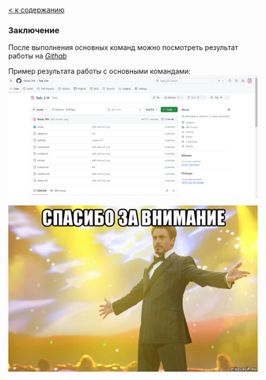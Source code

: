 [< к содержанию](./readme.md)

### Заключение ###

После выполнения основных команд можно посмотреть результат работы на <u>*[Githab](https://github.com)*</u>

Пример результата работы с основными командами:
![Работа с основными командами](./assets/conclusion.png)


![Спасибо за внимание!](./assets/end.png)